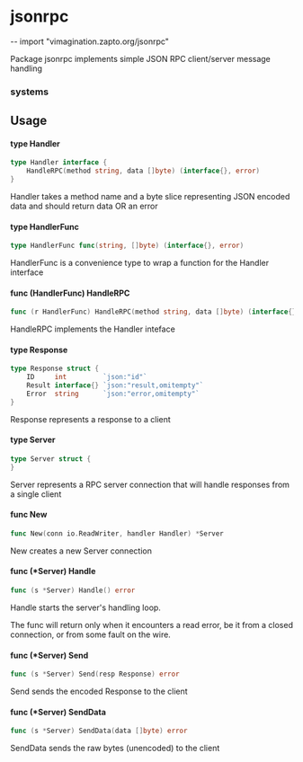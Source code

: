 # jsonrpc
--
    import "vimagination.zapto.org/jsonrpc"

Package jsonrpc implements simple JSON RPC client/server message handling
### systems

## Usage

#### type Handler

```go
type Handler interface {
	HandleRPC(method string, data []byte) (interface{}, error)
}
```

Handler takes a method name and a byte slice representing JSON encoded data and
should return data OR an error

#### type HandlerFunc

```go
type HandlerFunc func(string, []byte) (interface{}, error)
```

HandlerFunc is a convenience type to wrap a function for the Handler interface

#### func (HandlerFunc) HandleRPC

```go
func (r HandlerFunc) HandleRPC(method string, data []byte) (interface{}, error)
```
HandleRPC implements the Handler inteface

#### type Response

```go
type Response struct {
	ID     int         `json:"id"`
	Result interface{} `json:"result,omitempty"`
	Error  string      `json:"error,omitempty"`
}
```

Response represents a response to a client

#### type Server

```go
type Server struct {
}
```

Server represents a RPC server connection that will handle responses from a
single client

#### func  New

```go
func New(conn io.ReadWriter, handler Handler) *Server
```
New creates a new Server connection

#### func (*Server) Handle

```go
func (s *Server) Handle() error
```
Handle starts the server's handling loop.

The func will return only when it encounters a read error, be it from a closed
connection, or from some fault on the wire.

#### func (*Server) Send

```go
func (s *Server) Send(resp Response) error
```
Send sends the encoded Response to the client

#### func (*Server) SendData

```go
func (s *Server) SendData(data []byte) error
```
SendData sends the raw bytes (unencoded) to the client
